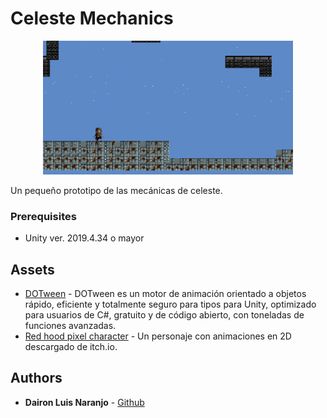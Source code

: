 # Celeste Mechanics

<p align="center">
    <img width="400px" src="Game4.gif">    
</p>


Un pequeño prototipo de las mecánicas de celeste.


### Prerequisites

-  Unity ver. 2019.4.34 o mayor


## Assets

* [DOTween](http://dotween.demigiant.com/) - DOTween es un motor de animación orientado a objetos rápido, eficiente y totalmente seguro para tipos para Unity, optimizado para usuarios de C#, gratuito y de código abierto, con toneladas de funciones avanzadas.
* [Red hood pixel character](https://legnops.itch.io/red-hood-character) - Un personaje con animaciones en 2D descargado de itch.io.
## Authors

* **Dairon Luis Naranjo** - [Github](https://github.com/daironln/)
